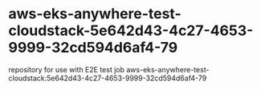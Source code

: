 # aws-eks-anywhere-test-cloudstack-5e642d43-4c27-4653-9999-32cd594d6af4-79
repository for use with E2E test job aws-eks-anywhere-test-cloudstack:5e642d43-4c27-4653-9999-32cd594d6af4-79
